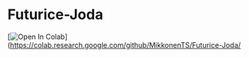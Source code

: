 # Futurice-Joda

[![Open In Colab](https://colab.research.google.com/assets/colab-badge.svg)](https://colab.research.google.com/github/MikkonenTS/Futurice-Joda/
